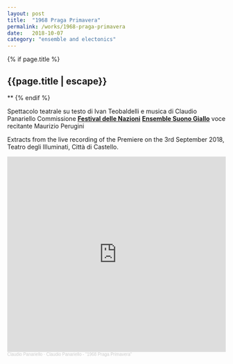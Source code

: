 ```yaml
---
layout: post
title:  "1968 Praga Primavera"
permalink: /works/1968-praga-primavera
date:   2018-10-07
category: "ensemble and electonics"
---
```

{% if page.title %}
<h2>{{page.title | escape}}</h2>
**
{% endif %}

Spettacolo teatrale su testo di Ivan Teobaldelli e musica di Claudio Panariello
Commissione <ins>[**Festival delle Nazioni**][festivalNazioni]</ins>
<ins>[**Ensemble Suono Giallo**][ensemble]</ins>
voce recitante Maurizio Perugini

Extracts from the live recording of the Premiere on the 3rd September 2018, Teatro degli Illuminati, Città di Castello.

<iframe width="100%" height="450" scrolling="no" frameborder="no" allow="autoplay" src="https://w.soundcloud.com/player/?url=https%3A//api.soundcloud.com/playlists/630714099&color=%23ff5500&auto_play=false&hide_related=false&show_comments=true&show_user=true&show_reposts=false&show_teaser=true"></iframe><div style="font-size: 10px; color: #cccccc;line-break: anywhere;word-break: normal;overflow: hidden;white-space: nowrap;text-overflow: ellipsis; font-family: Interstate,Lucida Grande,Lucida Sans Unicode,Lucida Sans,Garuda,Verdana,Tahoma,sans-serif;font-weight: 100;"><a href="https://soundcloud.com/claudiopanariello" title="Claudio Panariello" target="_blank" style="color: #cccccc; text-decoration: none;">Claudio Panariello</a> · <a href="https://soundcloud.com/claudiopanariello/sets/1968-praga-primavera" title="Claudio Panariello - &quot;1968 Praga Primavera&quot;" target="_blank" style="color: #cccccc; text-decoration: none;">Claudio Panariello - &quot;1968 Praga Primavera&quot;</a></div>

[festivalNazioni]: https://www.festivalnazioni.com/eventi/1968-praga-primavera/
[ensemble]: https://www.ensemblesuonogiallo.net/